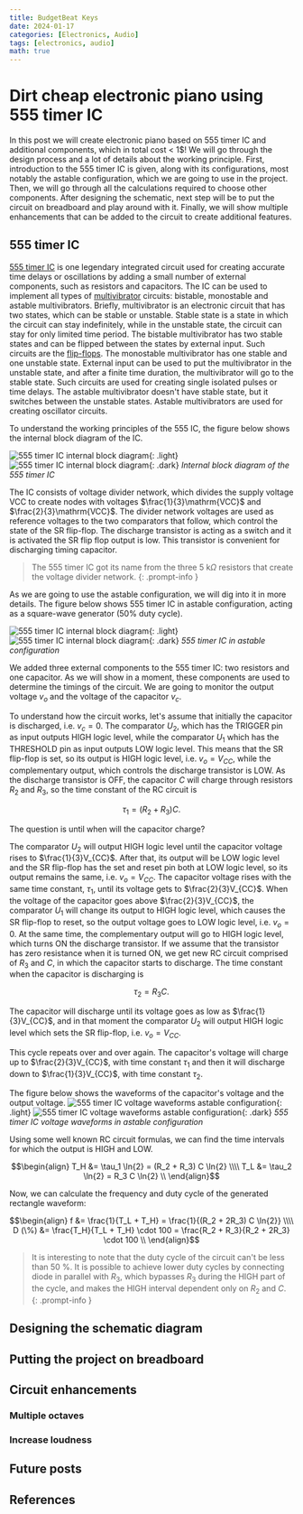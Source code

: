 ```yaml
---
title: BudgetBeat Keys
date: 2024-01-17
categories: [Electronics, Audio]
tags: [electronics, audio]
math: true
---
```


# Dirt cheap electronic piano using 555 timer IC

In this post we will create electronic piano based on 555 timer IC and additional components, which in total cost < 1$!
We will go through the design process and a lot of details about the working principle.
First, introduction to the 555 timer IC is given, along with its configurations, most notably the astable configuration, which we are going to use in the project.
Then, we will go through all the calculations required to choose other components.
After designing the schematic, next step will be to put the circuit on breadboard and play around with it.
Finally, we will show multiple enhancements that can be added to the circuit to create additional features.

## 555 timer IC

[555 timer IC](https://en.wikipedia.org/wiki/555_timer_IC) is one legendary integrated circuit used for creating accurate time delays or oscillations by adding a small number of external components, such as resistors and capacitors.
The IC can be used to implement all types of [multivibrator](https://en.wikipedia.org/wiki/Multivibrator) circuits: bistable, monostable and astable multivibrators.
Briefly, multivibrator is an electronic circuit that has two states, which can be stable or unstable.
Stable state is a state in which the circuit can stay indefinitely, while in the unstable state, the circuit can stay for only limited time period.
The bistable multivibrator has two stable states and can be flipped between the states by external input.
Such circuits are the [flip-flops](https://en.wikipedia.org/wiki/Flip-flop_(electronics)).
The monostable multivibrator has one stable and one unstable state.
External input can be used to put the multivibrator in the unstable state, and after a finite time duration, the multivibrator will go to the stable state.
Such circuits are used for creating single isolated pulses or time delays.
The astable multivibrator doesn't have stable state, but it switches between the unstable states.
Astable multivibrators are used for creating oscillator circuits.

To understand the working principles of the 555 IC, the figure below shows the internal block diagram of the IC.

![555 timer IC internal block diagram](/assets/img/piano555/555-internal.svg){: .light}
![555 timer IC internal block diagram](/assets/img/piano555/555-internal-dark.svg){: .dark}
_Internal block diagram of the 555 timer IC_

The IC consists of voltage divider network, which divides the supply voltage $\mathrm{VCC}$ to create nodes with voltages $\frac{1}{3}\mathrm{VCC}$ and $\frac{2}{3}\mathrm{VCC}$.
The divider network voltages are used as reference voltages to the two comparators that follow, which control the state of the SR flip-flop.
The discharge transistor is acting as a switch and it is activated the SR flip flop output is low.
This transistor is convenient for discharging timing capacitor.

> The 555 timer IC got its name from the three 5 k$\Omega$ resistors that create the voltage divider network.
{: .prompt-info }

As we are going to use the astable configuration, we will dig into it in more details.
The figure below shows 555 timer IC in astable configuration, acting as a square-wave generator (50% duty cycle).

![555 timer IC internal block diagram](/assets/img/piano555/555-astable.svg){: .light}
![555 timer IC internal block diagram](/assets/img/piano555/555-astable-dark.svg){: .dark}
_555 timer IC in astable configuration_

We added three external components to the 555 timer IC: two resistors and one capacitor.
As we will show in a moment, these components are used to determine the timings of the circuit.
We are going to monitor the output voltage $v_o$ and the voltage of the capacitor $v_c$.

To understand how the circuit works, let's assume that initially the capacitor is discharged, i.e. $v_c = 0$.
The comparator $U_2$, which has the TRIGGER pin as input outputs HIGH logic level, while the comparator $U_1$ which has the THRESHOLD pin as input outputs LOW logic level.
This means that the SR flip-flop is set, so its output is HIGH logic level, i.e. $v_o = V_{CC}$, while the complementary output, which controls the discharge transistor is LOW.
As the discharge transistor is OFF, the capacitor $C$ will charge through resistors $R_2$ and $R_3$, so the time constant of the RC circuit is

$$\tau_1 = (R_2 + R_3) C.$$

The question is until when will the capacitor charge?

The comparator $U_2$ will output HIGH logic level until the capacitor voltage rises to $\frac{1}{3}V_{CC}$.
After that, its output will be LOW logic level and the SR flip-flop has the set and reset pin both at LOW logic level, so its output remains the same, i.e. $v_o = V_{CC}$.
The capacitor voltage rises with the same time constant, $\tau_1$, until its voltage gets to $\frac{2}{3}V_{CC}$.
When the voltage of the capacitor goes above $\frac{2}{3}V_{CC}$, the comparator $U_1$ will change its output to HIGH logic level, which causes the SR flip-flop to reset, so the output voltage goes to LOW logic level, i.e. $v_o = 0$.
At the same time, the complementary output will go to HIGH logic level, which turns ON the discharge transistor.
If we assume that the transistor has zero resistance when it is turned ON, we get new RC circuit comprised of $R_3$ and $C$, in which the capacitor starts to discharge.
The time constant when the capacitor is discharging is

$$\tau_2 = R_3 C.$$

The capacitor will discharge until its voltage goes as low as $\frac{1}{3}V_{CC}$, and in that moment the comparator $U_2$ will output HIGH logic level which sets the SR flip-flop, i.e. $v_o = V_{CC}$.

This cycle repeats over and over again.
The capacitor's voltage will charge up to $\frac{2}{3}V_{CC}$, with time constant $\tau_1$ and then it will discharge down to $\frac{1}{3}V_{CC}$, with time constant $\tau_2$.

The figure below shows the waveforms of the capacitor's voltage and the output voltage.
![555 timer IC voltage waveforms astable configuration](/assets/img/piano555/555-astable-waveforms.svg){: .light}
![555 timer IC voltage waveforms astable configuration](/assets/img/piano555/555-astable-waveforms-dark.svg){: .dark}
_555 timer IC voltage waveforms in astable configuration_

Using some well known RC circuit formulas, we can find the time intervals for which the output is HIGH and LOW.

$$\begin{align}
T_H &= \tau_1 \ln{2} = (R_2 + R_3) C \ln{2} \\\\
T_L &= \tau_2 \ln{2} = R_3 C \ln{2} \\
\end{align}$$

Now, we can calculate the frequency and duty cycle of the generated rectangle waveform:

$$\begin{align}
f &= \frac{1}{T_L + T_H} = \frac{1}{(R_2 + 2R_3) C \ln{2}} \\\\
D (\%) &= \frac{T_H}{T_L + T_H} \cdot 100 = \frac{R_2 + R_3}{R_2 + 2R_3} \cdot 100 \\
\end{align}$$

> It is interesting to note that the duty cycle of the circuit can't be less than 50 %. It is possible to achieve lower duty cycles by connecting diode in parallel with $R_3$, which bypasses $R_3$ during the HIGH part of the cycle, and makes the HIGH interval dependent only on $R_2$ and $C$.
{: .prompt-info }

## Designing the schematic diagram

## Putting the project on breadboard

## Circuit enhancements

### Multiple octaves

### Increase loudness

## Future posts

## References